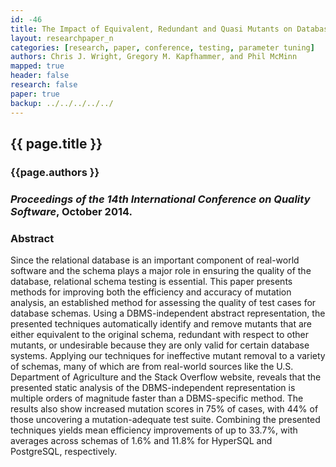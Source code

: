 ```yaml
---
id: -46 
title: The Impact of Equivalent, Redundant and Quasi Mutants on Database Schema Mutation Analysis 
layout: researchpaper_n
categories: [research, paper, conference, testing, parameter tuning]
authors: Chris J. Wright, Gregory M. Kapfhammer, and Phil McMinn 
mapped: true 
header: false 
research: false 
paper: true
backup: ../../../../../
---
```


## {{ page.title }} [<i class="fa fa-download"></i>]({{site.baseurl}}download/research/papers/qsic2014a-wright-kapfhammer-mcminn.pdf "Download this Paper!")

### {{page.authors }}

### <i>Proceedings of the 14th International Conference on Quality Software</i>, October 2014.

### Abstract

Since the relational database is an important component of real-world software and the schema plays a major role in
ensuring the quality of the database, relational schema testing is essential.  This paper presents methods for improving
both the efficiency and accuracy of mutation analysis, an established method for assessing the quality of test cases for
database schemas.  Using a DBMS-independent abstract representation, the presented techniques automatically identify and
remove mutants that are either equivalent to the original schema, redundant with respect to other mutants, or
undesirable because they are only valid for certain database systems. Applying our techniques for ineffective mutant
removal to a variety of schemas, many of which are from real-world sources like the U.S. Department of Agriculture and
the Stack Overflow website, reveals that the presented static analysis of the DBMS-independent representation is
multiple orders of magnitude faster than a DBMS-specific method. The results also show increased mutation scores in 75\%
of cases, with 44% of those uncovering a mutation-adequate test suite. Combining the presented techniques yields mean
efficiency improvements of up to 33.7%, with averages across schemas of 1.6% and 11.8% for HyperSQL and PostgreSQL,
respectively. 

